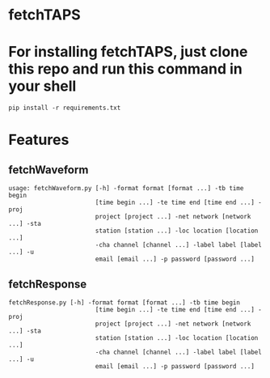 # fetchTAPS

# For installing fetchTAPS, just clone this repo and run this command in your shell
```
pip install -r requirements.txt
```

# Features
## fetchWaveform
```
usage: fetchWaveform.py [-h] -format format [format ...] -tb time begin
                        [time begin ...] -te time end [time end ...] -proj
                        project [project ...] -net network [network ...] -sta
                        station [station ...] -loc location [location ...]
                        -cha channel [channel ...] -label label [label ...] -u
                        email [email ...] -p password [password ...]
```
## fetchResponse
```
fetchResponse.py [-h] -format format [format ...] -tb time begin
                        [time begin ...] -te time end [time end ...] -proj
                        project [project ...] -net network [network ...] -sta
                        station [station ...] -loc location [location ...]
                        -cha channel [channel ...] -label label [label ...] -u
                        email [email ...] -p password [password ...]
```